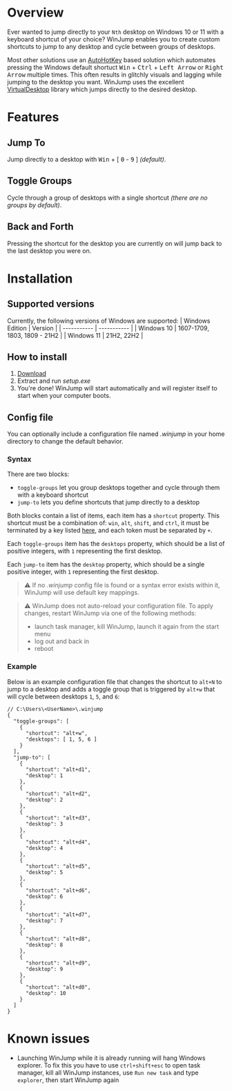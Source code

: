 # Overview
Ever wanted to jump directly to your `Nth` desktop on Windows 10 or 11 with a keyboard shortcut of your choice? WinJump enables you to create custom shortcuts to jump to any desktop and cycle between groups of desktops.

Most other solutions use an [AutoHotKey](https://www.autohotkey.com/) based solution which automates pressing the Windows default shortuct <kbd>Win</kbd> + <kbd>Ctrl</kbd> + <kbd>Left Arrow</kbd> or <kbd>Right Arrow</kbd> multiple times. 
This often results in glitchly visuals and lagging while jumping to the desktop you want.
WinJump uses the excellent [VirtualDesktop](https://github.com/MScholtes/VirtualDesktop) library which jumps directly to the desired desktop.

# Features
## Jump To
Jump directly to a desktop with <kbd>Win</kbd> + [ <kbd>0</kbd> - <kbd>9</kbd> ] *(default)*.

## Toggle Groups
Cycle through a group of desktops with a single shortcut *(there are no groups by default)*.

## Back and Forth
Pressing the shortcut for the desktop you are currently on will jump back to the last desktop you were on.

# Installation
## Supported versions
Currently, the following versions of Windows are supported:
| Windows Edition      | Version |
| ----------- | ----------- |
| Windows 10      | 1607-1709, 1803, 1809 - 21H2       |
| Windows 11   | 21H2, 22H2       |

## How to install
1. [Download](https://github.com/widavies/WinJump/releases/download/1.4.0/Release_1_4_0.zip)
2. Extract and run *setup.exe*
3. You're done! WinJump will start automatically and will register itself to start when your computer boots.

## Config file
You can optionally include a configuration file named *.winjump* in your home directory to change the default behavior.

### Syntax
There are two blocks:

- `toggle-groups` let you group desktops together and cycle through them with a keyboard shortcut
- `jump-to` lets you define shortcuts that jump directly to a desktop

Both blocks contain a list of items, each item has a `shortcut` property. This shortcut must be a combination of:
`win`, `alt`, `shift`, and `ctrl`, it must be terminated by a key listed [here](https://learn.microsoft.com/en-us/dotnet/api/system.windows.forms.keys?view=windowsdesktop-7.0),
and each token must be separated by `+`.

Each `toggle-groups` item has the `desktops` property, which should be a list of positive integers, with `1` representing the first desktop.

Each `jump-to` item has the `desktop` property, which should be a single positive integer, with `1` representing the first desktop.

> ⚠️ If no *.winjump* config file is found or a syntax error exists within it, WinJump will use default key mappings.

> ⚠️ WinJump does not auto-reload your configuration file. To apply changes, restart WinJump via one of the following methods:
> - launch task manager, kill WinJump, launch it again from the start menu
> - log out and back in
> - reboot

### Example
Below is an example configuration file that changes the shortcut to `alt+N` to jump to a desktop and adds a toggle group that is triggered by `alt+w` that will cycle between desktops `1`, `5`, and `6`:

```jsonc
// C:\Users\<UserName>\.winjump
{
  "toggle-groups": [
    {
      "shortcut": "alt+w",
      "desktops": [ 1, 5, 6 ]
    }
  ],
  "jump-to": [
    {
      "shortcut": "alt+d1",
      "desktop": 1
    },
    {
      "shortcut": "alt+d2",
      "desktop": 2
    },
    {
      "shortcut": "alt+d3",
      "desktop": 3
    },
    {
      "shortcut": "alt+d4",
      "desktop": 4
    },
    {
      "shortcut": "alt+d5",
      "desktop": 5
    },
    {
      "shortcut": "alt+d6",
      "desktop": 6
    },
    {
      "shortcut": "alt+d7",
      "desktop": 7
    },
    {
      "shortcut": "alt+d8",
      "desktop": 8
    },
    {
      "shortcut": "alt+d9",
      "desktop": 9
    },
    {
      "shortcut": "alt+d0",
      "desktop": 10
    }
  ]
}
```

# Known issues
- Launching WinJump while it is already running will hang Windows explorer. To fix this you have to use `ctrl+shift+esc` to open task manager, kill all WinJump instances, use `Run new task` and type `explorer`, then start WinJump again
